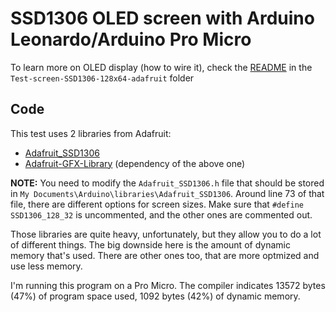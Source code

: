 # SSD1306 OLED screen with Arduino Leonardo/Arduino Pro Micro

To learn more on OLED display (how to wire it), check the [README](../Test-screen-SSD1306-128x64-adafruit/README.md) in the `Test-screen-SSD1306-128x64-adafruit` folder

## Code

This test uses 2 libraries from Adafruit:
* [Adafruit_SSD1306](https://github.com/adafruit/Adafruit_SSD1306)
* [Adafruit-GFX-Library](https://github.com/adafruit/Adafruit-GFX-Library) (dependency of the above one)

**NOTE:** You need to modify the `Adafruit_SSD1306.h` file that should be stored in `My Documents\Arduino\libraries\Adafruit_SSD1306`. Around line 73 of that file, there are different options for screen sizes. Make sure that `#define SSD1306_128_32` is uncommented, and the other ones are commented out.

Those libraries are quite heavy, unfortunately, but they allow you to do a lot of different things. The big downside here is the amount of dynamic memory that's used. There are other ones too, that are more optmized and use less memory.

I'm running this program on a Pro Micro. The compiler indicates 13572 bytes (47%) of program space used, 1092 bytes (42%) of dynamic memory.
